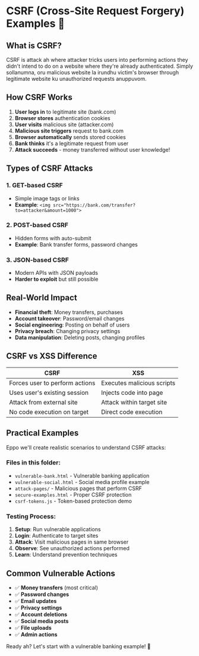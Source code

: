 # CSRF (Cross-Site Request Forgery) Examples 🎯

## What is CSRF?

CSRF is attack ah where attacker tricks users into performing actions they didn't intend to do on a website where they're already authenticated. Simply sollanumna, oru malicious website la irundhu victim's browser through legitimate website ku unauthorized requests anuppuvom.

## How CSRF Works

1. **User logs in** to legitimate site (bank.com)
2. **Browser stores** authentication cookies
3. **User visits** malicious site (attacker.com) 
4. **Malicious site triggers** request to bank.com
5. **Browser automatically** sends stored cookies
6. **Bank thinks** it's a legitimate request from user
7. **Attack succeeds** - money transferred without user knowledge!

## Types of CSRF Attacks

### 1. GET-based CSRF
- Simple image tags or links
- **Example**: `<img src="https://bank.com/transfer?to=attacker&amount=1000">`

### 2. POST-based CSRF  
- Hidden forms with auto-submit
- **Example**: Bank transfer forms, password changes

### 3. JSON-based CSRF
- Modern APIs with JSON payloads
- **Harder to exploit** but still possible

## Real-World Impact

- **Financial theft**: Money transfers, purchases
- **Account takeover**: Password/email changes  
- **Social engineering**: Posting on behalf of users
- **Privacy breach**: Changing privacy settings
- **Data manipulation**: Deleting posts, changing profiles

## CSRF vs XSS Difference

| CSRF | XSS |
|------|-----|
| Forces user to perform actions | Executes malicious scripts |
| Uses user's existing session | Injects code into page |
| Attack from external site | Attack within target site |
| No code execution on target | Direct code execution |

## Practical Examples

Eppo we'll create realistic scenarios to understand CSRF attacks:

### Files in this folder:
- `vulnerable-bank.html` - Vulnerable banking application
- `vulnerable-social.html` - Social media profile example  
- `attack-pages/` - Malicious pages that perform CSRF
- `secure-examples.html` - Proper CSRF protection
- `csrf-tokens.js` - Token-based protection demo

### Testing Process:
1. **Setup**: Run vulnerable applications
2. **Login**: Authenticate to target sites
3. **Attack**: Visit malicious pages in same browser
4. **Observe**: See unauthorized actions performed
5. **Learn**: Understand prevention techniques

## Common Vulnerable Actions

- ✅ **Money transfers** (most critical)
- ✅ **Password changes** 
- ✅ **Email updates**
- ✅ **Privacy settings**
- ✅ **Account deletions**
- ✅ **Social media posts**
- ✅ **File uploads**
- ✅ **Admin actions**

Ready ah? Let's start with a vulnerable banking example! 🏦 
